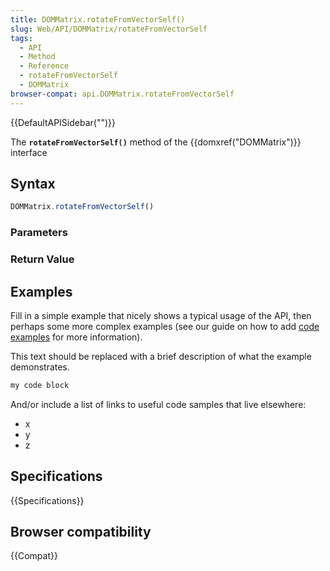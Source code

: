 ```yaml
---
title: DOMMatrix.rotateFromVectorSelf()
slug: Web/API/DOMMatrix/rotateFromVectorSelf
tags:
  - API
  - Method
  - Reference
  - rotateFromVectorSelf
  - DOMMatrix
browser-compat: api.DOMMatrix.rotateFromVectorSelf
---
```

{{DefaultAPISidebar("")}}

The **`rotateFromVectorSelf()`** method of the {{domxref("DOMMatrix")}} interface 

## Syntax

```js
DOMMatrix.rotateFromVectorSelf()
```

### Parameters



### Return Value



## Examples

Fill in a simple example that nicely shows a typical usage of the API, then perhaps some more complex examples (see our guide on how to add [code examples](/en-US/docs/MDN/Contribute/Structures/Code_examples) for more information).

This text should be replaced with a brief description of what the example demonstrates.

```js
my code block
```

And/or include a list of links to useful code samples that live elsewhere:

*   x
*   y
*   z

## Specifications

{{Specifications}}

## Browser compatibility

{{Compat}}

